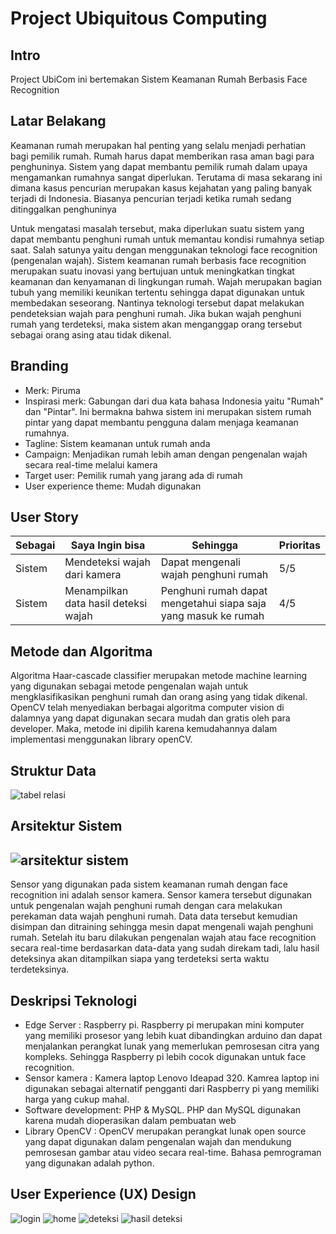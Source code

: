 # Project Ubiquitous Computing

## Intro
Project UbiCom ini bertemakan Sistem Keamanan Rumah Berbasis Face Recognition

## Latar Belakang
Keamanan rumah merupakan hal penting yang selalu menjadi perhatian bagi pemilik rumah. Rumah harus dapat memberikan rasa aman bagi para penghuninya. Sistem yang dapat membantu pemilik rumah dalam upaya mengamankan rumahnya sangat diperlukan. Terutama di masa sekarang ini dimana kasus pencurian merupakan kasus kejahatan yang paling banyak terjadi di Indonesia. Biasanya pencurian terjadi ketika rumah sedang ditinggalkan penghuninya

Untuk mengatasi masalah tersebut, maka diperlukan suatu sistem yang dapat membantu penghuni rumah untuk memantau kondisi rumahnya setiap saat. Salah satunya yaitu dengan menggunakan teknologi face recognition (pengenalan wajah). Sistem keamanan rumah berbasis face recognition merupakan suatu inovasi yang bertujuan untuk meningkatkan tingkat keamanan dan kenyamanan di lingkungan rumah. Wajah merupakan bagian tubuh yang memiliki keunikan tertentu sehingga dapat digunakan untuk membedakan seseorang. Nantinya teknologi tersebut dapat melakukan pendeteksian wajah para penghuni rumah. Jika bukan wajah penghuni rumah yang terdeteksi, maka sistem akan menganggap orang tersebut sebagai orang asing atau tidak dikenal.

## Branding
- Merk: Piruma
- Inspirasi merk: Gabungan dari dua kata bahasa Indonesia yaitu "Rumah" dan "Pintar". Ini bermakna bahwa sistem ini merupakan sistem rumah pintar yang dapat membantu pengguna dalam menjaga keamanan rumahnya.
- Tagline: Sistem keamanan untuk rumah anda
- Campaign: Menjadikan rumah lebih aman dengan pengenalan wajah secara real-time melalui kamera
- Target user: Pemilik rumah yang jarang ada di rumah
- User experience theme: Mudah digunakan

## User Story
<table>
    <thead>
        <tr>
            <th>Sebagai</th>
            <th>Saya Ingin bisa</th>
            <th>Sehingga</th>
            <th>Prioritas</th>
        </tr>
    </thead>
    <tbody>
        <tr>
            <td>Sistem</td><td>Mendeteksi wajah dari kamera</td><td>Dapat mengenali wajah penghuni rumah</td><td>5/5</td>
        </tr>
        <tr>
            <td>Sistem</td><td>Menampilkan data hasil deteksi wajah</td><td>Penghuni rumah dapat mengetahui siapa saja yang masuk ke rumah</td><td>4/5</td>
        </tr>
    </tbody>
</table>

## Metode dan Algoritma
Algoritma Haar-cascade classifier merupakan metode machine learning yang digunakan sebagai metode pengenalan wajah untuk mengklasifikasikan penghuni rumah dan orang asing yang tidak dikenal. OpenCV telah menyediakan berbagai algoritma computer vision di dalamnya yang dapat digunakan secara mudah dan gratis oleh para developer. Maka, metode ini dipilih karena kemudahannya dalam implementasi menggunakan library openCV.
 
## Struktur Data
![tabel relasi](https://github.com/nurdilafarha/Ubiquitous-Computing/blob/main/Tabel%20Relasi_ubikom.drawio%20(1).png)

## Arsitektur Sistem
![arsitektur sistem](https://github.com/nurdilafarha/Ubiquitous-Computing/blob/main/Arsitektur%20Sistem_ubikom.drawio.png)
---
Sensor yang digunakan pada sistem keamanan rumah dengan face recognition ini adalah sensor kamera. Sensor kamera tersebut digunakan untuk pengenalan wajah penghuni rumah dengan cara melakukan perekaman data wajah penghuni rumah. Data data tersebut kemudian disimpan dan ditraining sehingga mesin dapat mengenali wajah penghuni rumah. Setelah itu baru dilakukan pengenalan wajah atau face recognition secara real-time berdasarkan data-data yang sudah direkam tadi, lalu hasil deteksinya akan ditampilkan siapa yang terdeteksi serta waktu terdeteksinya.

## Deskripsi Teknologi
- Edge Server : Raspberry pi. Raspberry pi merupakan mini komputer yang memiliki prosesor yang lebih kuat dibandingkan arduino dan dapat menjalankan perangkat lunak yang memerlukan pemrosesan citra yang kompleks. Sehingga Raspberry pi lebih cocok digunakan untuk face recognition.
- Sensor kamera : Kamera laptop Lenovo Ideapad 320. Kamrea laptop ini digunakan sebagai alternatif pengganti dari Raspberry pi yang memiliki harga yang cukup mahal.
- Software development: PHP & MySQL. PHP dan MySQL digunakan karena mudah dioperasikan dalam pembuatan web
- Library OpenCV : OpenCV merupakan perangkat lunak open source yang dapat digunakan dalam pengenalan wajah dan mendukung pemrosesan gambar atau video secara real-time. Bahasa pemrograman yang digunakan adalah python.

## User Experience (UX) Design
![login](https://github.com/nurdilafarha/Ubiquitous-Computing/blob/main/Frame%201.png)
![home](https://github.com/nurdilafarha/Ubiquitous-Computing/blob/main/Frame%202.png)
![deteksi](https://github.com/nurdilafarha/Ubiquitous-Computing/blob/main/Frame%203.png)
![hasil deteksi](https://github.com/nurdilafarha/Ubiquitous-Computing/blob/main/Frame%204.png)
